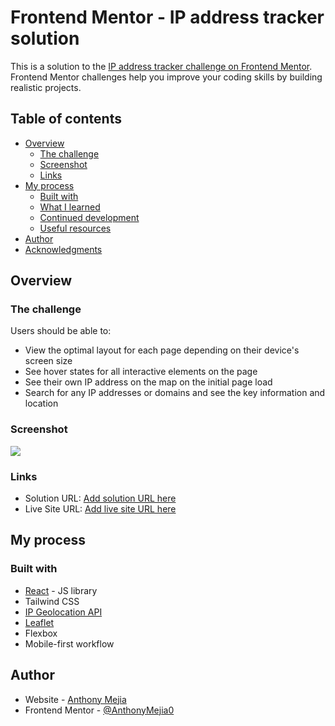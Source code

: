 # Frontend Mentor - IP address tracker solution

This is a solution to the [IP address tracker challenge on Frontend Mentor](https://www.frontendmentor.io/challenges/ip-address-tracker-I8-0yYAH0). Frontend Mentor challenges help you improve your coding skills by building realistic projects.

## Table of contents

- [Overview](#overview)
  - [The challenge](#the-challenge)
  - [Screenshot](#screenshot)
  - [Links](#links)
- [My process](#my-process)
  - [Built with](#built-with)
  - [What I learned](#what-i-learned)
  - [Continued development](#continued-development)
  - [Useful resources](#useful-resources)
- [Author](#author)
- [Acknowledgments](#acknowledgments)

## Overview

### The challenge

Users should be able to:

- View the optimal layout for each page depending on their device's screen size
- See hover states for all interactive elements on the page
- See their own IP address on the map on the initial page load
- Search for any IP addresses or domains and see the key information and location

### Screenshot

![](./ipify.png)

### Links

- Solution URL: [Add solution URL here](https://github.com/AnthonyMejia0/react-ip-tracker)
- Live Site URL: [Add live site URL here](https://react-ip-tracker-one.vercel.app/)

## My process

### Built with

- [React](https://reactjs.org/) - JS library
- Tailwind CSS
- [IP Geolocation API](https://geo.ipify.org/)
- [Leaflet](https://leafletjs.com/)
- Flexbox
- Mobile-first workflow

## Author

- Website - [Anthony Mejia](https://anthonymejia.me/)
- Frontend Mentor - [@AnthonyMejia0](https://www.frontendmentor.io/profile/AnthonyMejia0)
